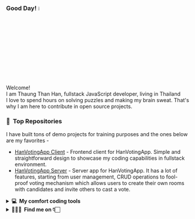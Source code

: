 ### Good Day! <a href="https://www.gautamkrishnar.com/](https://thaungthanhan.github.io/hanportfolio/"><img src="https://media2.giphy.com/media/v1.Y2lkPTc5MGI3NjExMGx1dXZ0bHozdnNlbTVwbzRvYmpqZXg5cG1rMXZxejVxOGtjem53cyZlcD12MV9pbnRlcm5hbF9naWZfYnlfaWQmY3Q9Zw/ES4Vcv8zWfIt2/giphy.gif" width="5%"></a>

<p>Welcome! </br> I am Thaung Than Han, fullstack JavaScript developer, living in Thailand <img src="https://img.icons8.com/?size=512&id=60244&format=png" width="13" /> <br/> I love to spend hours on solving puzzles and making my brain sweat. That's why I am here to contribute in open source projects.</p>

### 📌 &nbsp;**Top Repositories**
I have built tons of demo projects for training purposes and the ones below are my favorites - 
- [HanVotingApp Client](https://github.com/ThaungThanHan/votingclient) - Frontend client for HanVotingApp. Simple and straightforward design to showcase my coding capabilities in fullstack environment. 
- [HanVotingApp Server](https://github.com/ThaungThanHan/votingserver) - Server app for HanVotingApp. It has a lot of features, starting from user management, CRUD operations to fool-proof voting mechanism which allows users to create their own rooms with candidates and invite others to cast a vote.
 
<details>
  <summary><b>💻&nbsp;&nbsp;My comfort coding tools&nbsp;</b></summary>
  <br/>
  <img alt="React" src="https://img.shields.io/badge/-React-45b8d8?style=flat-square&logo=react&logoColor=white" />
  <img alt="ReactNative" src="https://img.shields.io/badge/-ReactNative-45b8d8?style=flat-square&logo=react&logoColor=white" />
  <img alt="Nodejs" src="https://img.shields.io/badge/-Nodejs-43853d?style=flat-square&logo=Node.js&logoColor=white" />
  <img alt="Expressjs" src="https://img.shields.io/badge/-Expressjs-6cc24a?style=flat-square&logo=express&logoColor=white" />
  <img alt="MongoDB" src="https://img.shields.io/badge/-MongoDB-13aa52?style=flat-square&logo=mongodb&logoColor=white" />
  <img alt="git" src="https://img.shields.io/badge/-Git-F05032?style=flat-square&logo=git&logoColor=white" />
  <img alt="html5" src="https://img.shields.io/badge/-HTML5-E34F26?style=flat-square&logo=html5&logoColor=white" />
  <img alt="Sass" src="https://img.shields.io/badge/-Sass-CC6699?style=flat-square&logo=sass&logoColor=white" />
  <img alt="redux" src="https://img.shields.io/badge/-Redux-764ABC?style=flat-square&logo=redux&logoColor=white" />
  <img alt="javascript" src="https://img.shields.io/badge/-Javascript-yellow?style=flat-square&logo=javascript&logoColor=white" />
</details>
<details>
  <summary><b>🙋🏻‍♂️&nbsp;&nbsp;Find me on&nbsp👇🏻</b></summary>
  <br/>
 <p><a href="https://github.com/ThaungThanHan" target="_blank"><img alt="Github" src="https://img.shields.io/badge/GitHub-%2312100E.svg?&style=for-the-badge&logo=Github&logoColor=white" /></a> <a href="https://www.facebook.com/jackson.linn.39/" target="_blank"><img alt="Facebook" src="https://img.shields.io/badge/facebook-%231DA1F2.svg?&style=for-the-badge&logo=facebook&logoColor=white" /></a> <a href="https://linkedin.com/in/thaung-than-h-658b57118" target="_blank"><img alt="LinkedIn" src="https://img.shields.io/badge/linkedin-%230077B5.svg?&style=for-the-badge&logo=linkedin&logoColor=white" /></a>
</details>
